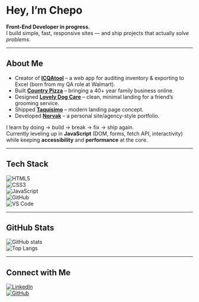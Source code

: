 #  Hey, I’m Chepo  

**Front-End Developer in progress.**  
I build simple, fast, responsive sites — and ship projects that actually *solve problems*.  

---

##  About Me  
-  Creator of **[ICQAtool](https://chepot87.github.io/ICQAtool/)** – a web app for auditing inventory & exporting to Excel (born from my QA role at Walmart).  
-  Built **[Country Pizza](https://chepot87.github.io/country-pizza/)** – bringing a 40+ year family business online.  
-  Designed **[Lovely Dog Care](https://chepot87.github.io/LovelyDogCare/)** – clean, minimal landing for a friend’s grooming service.  
-  Shipped **[Taquisimo](https://chepot87.github.io/taquisimo/)** – modern landing page concept.  
-  Developed **[Norvak](https://chepot87.github.io/norvak-web/)** – a personal site/agency-style portfolio.  

I learn by doing → build → break → fix → ship again.  
Currently leveling up in **JavaScript** (DOM, forms, fetch API, interactivity) while keeping **accessibility** and **performance** at the core.  

---

##  Tech Stack  
![HTML5](https://img.shields.io/badge/HTML5-E34F26?style=flat-square&logo=html5&logoColor=white)  
![CSS3](https://img.shields.io/badge/CSS3-1572B6?style=flat-square&logo=css3&logoColor=white)  
![JavaScript](https://img.shields.io/badge/JavaScript-F7DF1E?style=flat-square&logo=javascript&logoColor=black)  
![GitHub](https://img.shields.io/badge/GitHub-181717?style=flat-square&logo=github&logoColor=white)  
![VS Code](https://img.shields.io/badge/VS_Code-0078D4?style=flat-square&logo=visual-studio-code&logoColor=white)  

---

##  GitHub Stats  
![GitHub stats](https://github-readme-stats.vercel.app/api?username=Chepot87&show_icons=true&theme=tokyonight)  
![Top Langs](https://github-readme-stats.vercel.app/api/top-langs/?username=Chepot87&layout=compact&theme=tokyonight)  

---

##  Connect with Me  
[![LinkedIn](https://img.shields.io/badge/LinkedIn-0A66C2?style=flat-square&logo=linkedin&logoColor=white)](https://www.linkedin.com/in/jose-cortes-5615a9283/)  
[![GitHub](https://img.shields.io/badge/GitHub-181717?style=flat-square&logo=github&logoColor=white)](https://github.com/Chepot87)  
